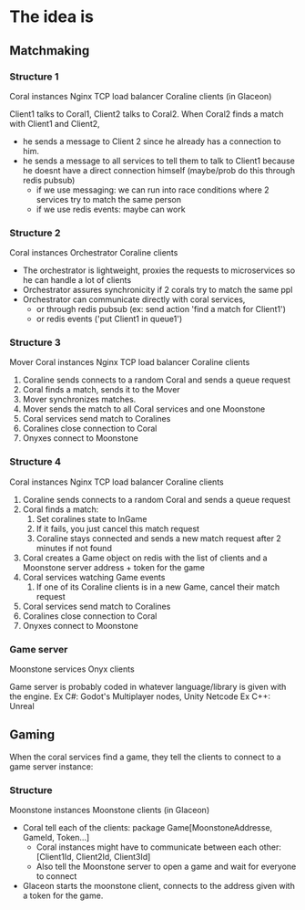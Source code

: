 # The idea is

## Matchmaking

### Structure 1

Coral instances
Nginx TCP load balancer
Coraline clients (in Glaceon)

Client1 talks to Coral1, Client2 talks to Coral2.
When Coral2 finds a match with Client1 and Client2,

- he sends a message to Client 2 since he already has a connection to him.
- he sends a message to all services to tell them to talk to Client1 because he doesnt have a direct connection himself (maybe/prob do this through redis pubsub)
  - if we use messaging: we can run into race conditions where 2 services try to match the same person
  - if we use redis events: maybe can work

### Structure 2

Coral instances
Orchestrator
Coraline clients

- The orchestrator is lightweight, proxies the requests to microservices so he can handle a lot of clients
- Orchestrator assures synchronicity if 2 corals try to match the same ppl
- Orchestrator can communicate directly with coral services,
  - or through redis pubsub (ex: send action 'find a match for Client1')
  - or redis events ('put Client1 in queue1')

### Structure 3

Mover
Coral instances
Nginx TCP load balancer
Coraline clients

1. Coraline sends connects to a random Coral and sends a queue request
2. Coral finds a match, sends it to the Mover
3. Mover synchronizes matches.
4. Mover sends the match to all Coral services and one Moonstone
5. Coral services send match to Coralines
6. Coralines close connection to Coral
7. Onyxes connect to Moonstone

### Structure 4

Coral instances
Nginx TCP load balancer
Coraline clients

1. Coraline sends connects to a random Coral and sends a queue request
2. Coral finds a match:
   1. Set coralines state to InGame
   2. If it fails, you just cancel this match request
   3. Coraline stays connected and sends a new match request after 2 minutes if not found
3. Coral creates a Game object on redis with the list of clients and a Moonstone server address + token for the game
4. Coral services watching Game events
   1. If one of its Coraline clients is in a new Game, cancel their match request
5. Coral services send match to Coralines
6. Coralines close connection to Coral
7. Onyxes connect to Moonstone

### Game server

Moonstone services
Onyx clients

Game server is probably coded in whatever language/library is given with the engine.
Ex C#: Godot's Multiplayer nodes, Unity Netcode
Ex C++: Unreal

## Gaming

When the coral services find a game, they tell the clients to connect to a game server instance:

### Structure

Moonstone instances
Moonstone clients (in Glaceon)

- Coral tell each of the clients: package Game[MoonstoneAddresse, GameId, Token...]
  - Coral instances might have to communicate between each other: [Client1Id, Client2Id, Client3Id]
  - Also tell the Moonstone server to open a game and wait for everyone to connect
- Glaceon starts the moonstone client, connects to the address given with a token for the game.
